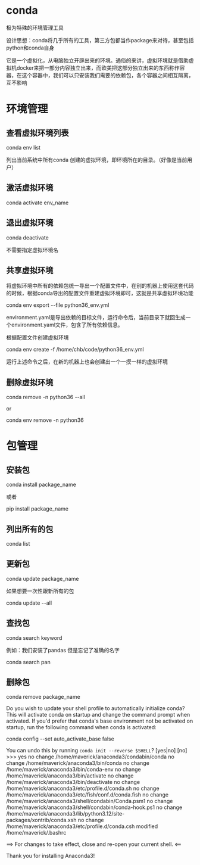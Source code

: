 # conda

极为特殊的环境管理工具

设计思想：conda将几乎所有的工具，第三方包都当作package来对待，甚至包括python和conda自身

它是一个虚拟化，从电脑独立开辟出来的环境。通俗的来讲，虚拟环境就是借助虚拟机docker来把一部分内容独立出来，而欧美把这部分独立出来的东西称作容器，在这个容器中，我们可以只安装我们需要的依赖包，各个容器之间相互隔离，互不影响

# 环境管理

## 查看虚拟环境列表

conda env list

列出当前系统中所有conda 创建的虚拟环境，即环境所在的目录。（好像是当前用户）

## 激活虚拟环境

conda activate env_name

## 退出虚拟环境

conda deactivate

不需要指定虚拟环境名

## 共享虚拟环境

 将虚拟环境中所有的依赖包统一导出一个配置文件中，在别的机器上使用这套代码的时候，根据conda导出的配置文件重建虚拟环境即可，这就是共享虚拟环境功能

conda env export --file python36_env.yml

environment.yaml是导出依赖的目标文件，运行命令后，当前目录下就回生成一个environment.yaml文件，包含了所有依赖信息。

根据配置文件创建虚拟环境

conda env create -f /home/chb/code/python36_env.yml

运行上述命令之后，在新的机器上也会创建出一个一摸一样的虚拟环境

## 删除虚拟环境

conda remove -n python36 --all

or

conda env remove -n python36

# 包管理

## 安装包

conda install package_name

或者

pip install package_name

## 列出所有的包

conda list

## 更新包

conda update package_name

如果想要一次性跟新所有的包

conda update --all

## 查找包

conda search keyword

例如：我们安装了pandas 但是忘记了准确的名字

conda search pan

## 删除包

conda remove package_name

Do you wish to update your shell profile to automatically initialize conda?
This will activate conda on startup and change the command prompt when activated.
If you'd prefer that conda's base environment not be activated on startup,
   run the following command when conda is activated:

conda config --set auto_activate_base false

You can undo this by running `conda init --reverse $SHELL`? [yes|no]
[no] >>> yes
no change     /home/maverick/anaconda3/condabin/conda
no change     /home/maverick/anaconda3/bin/conda
no change     /home/maverick/anaconda3/bin/conda-env
no change     /home/maverick/anaconda3/bin/activate
no change     /home/maverick/anaconda3/bin/deactivate
no change     /home/maverick/anaconda3/etc/profile.d/conda.sh
no change     /home/maverick/anaconda3/etc/fish/conf.d/conda.fish
no change     /home/maverick/anaconda3/shell/condabin/Conda.psm1
no change     /home/maverick/anaconda3/shell/condabin/conda-hook.ps1
no change     /home/maverick/anaconda3/lib/python3.12/site-packages/xontrib/conda.xsh
no change     /home/maverick/anaconda3/etc/profile.d/conda.csh
modified      /home/maverick/.bashrc

==> For changes to take effect, close and re-open your current shell. <==

Thank you for installing Anaconda3!
